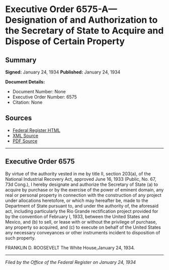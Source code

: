 # Executive Order 6575-A—Designation of and Authorization to the Secretary of State to Acquire and Dispose of Certain Property

## Summary

**Signed:** January 24, 1934
**Published:** January 24, 1934

**Document Details:**
- Document Number: None
- Executive Order Number: 6575
- Citation: None

## Sources
- [Federal Register HTML](https://www.presidency.ucsb.edu/documents/executive-order-6575-designation-and-authorization-the-secretary-state-acquire-and-dispose)
- [XML Source](None)
- [PDF Source](None)

---

## Executive Order 6575

By virtue of the authority vested in me by title II, section 203(a), of the National Industrial Recovery Act, approved June 16, 1933 (Public, No. 67, 73d Cong.), I hereby designate and authorize the Secretary of State (a) to acquire by purchase or by the exercise of the power of eminent domain, any real or personal property in connection with the construction of any project under allocations heretofore, or which may hereafter be, made to the Department of State pursuant to, and under the authority of, the aforesaid act, including particularly the Rio Grande rectification project provided for by the convention of February I, 1933, between the United States and Mexico, and (b) to sell, or lease with or without the privilege of purchase, any property so acquired, and (c) to execute on behalf of the United States any necessary conveyances or other instruments incident to disposition of such property.

FRANKLIN D. ROOSEVELT
The White House,January 24, 1934.

---

*Filed by the Office of the Federal Register on January 24, 1934*
